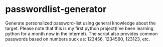 # passwordlist-generator
Generate personalized password-list using general knowledge about the target.
Please note that this is my first python project(I've been learning python for a month now in the internet).
The script also provides common passwords based on numbers suck as: 123456, 1234560, 123123, etc.
